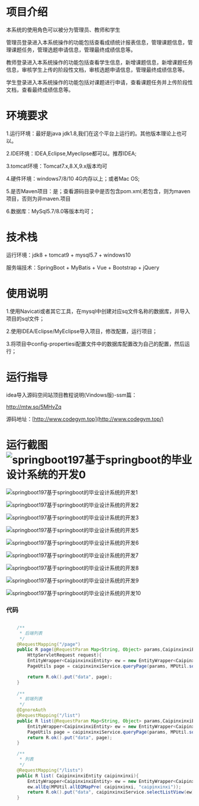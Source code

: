 # 项目介绍



本系统的使用角色可以被分为管理员、教师和学生

管理员登录进入本系统操作的功能包括查看成绩统计报表信息，管理课题信息，管理课题任务，管理选题申请信息，管理最终成绩信息等。

教师登录进入本系统操作的功能包括查看学生信息，新增课题信息，新增课题任务信息，审核学生上传的阶段性文档，审核选题申请信息，管理最终成绩信息等。

学生登录进入本系统操作的功能包括对课题进行申请，查看课题任务并上传阶段性文档，查看最终成绩信息等。





# 环境要求



1.运行环境：最好是java jdk1.8,我们在这个平台上运行的。其他版本理论上也可以。 

2.IDE环境：IDEA,Eclipse,Myeclipse都可以。推荐IDEA; 

3.tomcat环境：Tomcat7.x,8.X,9.x版本均可 

4.硬件环境：windows7/8/10 4G内存以上；或者Mac OS; 

5.是否Maven项目：是；查看源码目录中是否包含pom.xml;若包含，则为maven项目，否则为非maven.项目 

6.数据库：MySql5.7/8.0等版本均可；





# 技术栈



运行环境：jdk8 + tomcat9 + mysql5.7 + windows10

服务端技术：SpringBoot + MyBatis + Vue + Bootstrap + jQuery





# 使用说明





1.使用Navicati或者其它工具，在mysql中创建对应sq文件名称的数据库，并导入项目的sql文件； 

2.使用IDEA/Eclipse/MyEclipse导入项目，修改配置，运行项目； 

3.将项目中config-propertiesi配置文件中的数据库配置改为自己的配置，然后运行；





# 运行指导

idea导入源码空间站顶目教程说明(Vindows版)-ssm篇：

http://mtw.so/5MHvZq 

源码地址：[http://www.codegym.top](http://www.codegym.top/)





# 运行截图![springboot197基于springboot的毕业设计系统的开发0](https://img-blog.csdnimg.cn/img_convert/e62ed8f72d3eb9d8d397fb5f96d01a7f.png)

![springboot197基于springboot的毕业设计系统的开发1](https://img-blog.csdnimg.cn/img_convert/7947787a1b4fb6da9d65b616d797cc03.png)

![springboot197基于springboot的毕业设计系统的开发2](https://img-blog.csdnimg.cn/img_convert/bb8539db63afc58d3082f4ff475872e7.png)

![springboot197基于springboot的毕业设计系统的开发3](https://img-blog.csdnimg.cn/img_convert/2bf1efd16562ad906ac1237c136c4518.png)

![springboot197基于springboot的毕业设计系统的开发5](https://img-blog.csdnimg.cn/img_convert/a18d5d741f0bd79c75e70bce8845c2bd.png)

![springboot197基于springboot的毕业设计系统的开发6](https://img-blog.csdnimg.cn/img_convert/e73e49b2b9d7134329951be720e29322.png)

![springboot197基于springboot的毕业设计系统的开发7](https://img-blog.csdnimg.cn/img_convert/a85e8086937228e92cbafd958d2f3146.png)

![springboot197基于springboot的毕业设计系统的开发8](https://img-blog.csdnimg.cn/img_convert/8b3c9124b8559716efa5ee16fdd12668.png)

![springboot197基于springboot的毕业设计系统的开发9](https://img-blog.csdnimg.cn/img_convert/d1bb2658e8cefefd7365b785dd67dc07.png)

![springboot197基于springboot的毕业设计系统的开发10](https://img-blog.csdnimg.cn/img_convert/929679136f124b66b7caf90bd43d8661.png)




### 代码

```java

    /**
     * 后端列表
     */
    @RequestMapping("/page")
    public R page(@RequestParam Map<String, Object> params,CaipinxinxiEntity caipinxinxi,
		HttpServletRequest request){
        EntityWrapper<CaipinxinxiEntity> ew = new EntityWrapper<CaipinxinxiEntity>();
		PageUtils page = caipinxinxiService.queryPage(params, MPUtil.sort(MPUtil.between(MPUtil.likeOrEq(ew, caipinxinxi), params), params));

        return R.ok().put("data", page);
    }
    
    /**
     * 前端列表
     */
	@IgnoreAuth
    @RequestMapping("/list")
    public R list(@RequestParam Map<String, Object> params,CaipinxinxiEntity caipinxinxi, HttpServletRequest request){
        EntityWrapper<CaipinxinxiEntity> ew = new EntityWrapper<CaipinxinxiEntity>();
		PageUtils page = caipinxinxiService.queryPage(params, MPUtil.sort(MPUtil.between(MPUtil.likeOrEq(ew, caipinxinxi), params), params));
        return R.ok().put("data", page);
    }

	/**
     * 列表
     */
    @RequestMapping("/lists")
    public R list( CaipinxinxiEntity caipinxinxi){
       	EntityWrapper<CaipinxinxiEntity> ew = new EntityWrapper<CaipinxinxiEntity>();
      	ew.allEq(MPUtil.allEQMapPre( caipinxinxi, "caipinxinxi")); 
        return R.ok().put("data", caipinxinxiService.selectListView(ew));
    }
```



